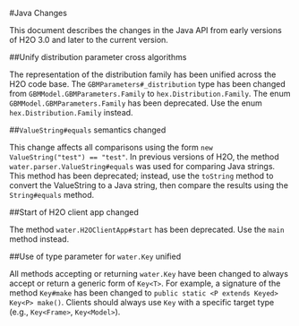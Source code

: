 #Java Changes

This document describes the changes in the Java API from early versions of H2O 3.0 and later to the current version. 


##Unify distribution parameter cross algorithms

The representation of the distribution family has been unified across the H2O code base. The `GBMParameters#_distribution` type has been changed from `GBMModel.GBMParameters.Family` to `hex.Distribution.Family`. The enum `GBMModel.GBMParameters.Family` has been deprecated. Use the enum `hex.Distribution.Family` instead.


##`ValueString#equals` semantics changed

This change affects all comparisons using the form `new ValueString("test") == "test"`. In previous versions of H2O, the method `water.parser.ValueString#equals` was used for comparing Java strings. This method has been deprecated; instead, use the `toString` method to convert the ValueString to a Java string, then compare the results using the `String#equals` method. 

##Start of H2O client app changed 

The method `water.H2OClientApp#start` has been deprecated. Use the `main` method instead. 


##Use of type parameter for `water.Key` unified

All methods accepting or returning `water.Key` have been changed to always accept or return a generic form of `Key<T>`. For example, a signature of the method `Key#make` has been changed to `public static <P extends Keyed> Key<P> make()`. Clients should always use `Key` with a specific target type (e.g., `Key<Frame>`, `Key<Model>`). 


